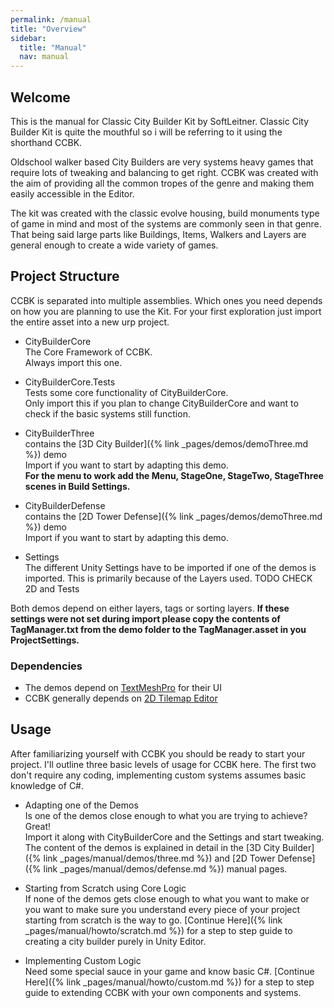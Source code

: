 ```yaml
---
permalink: /manual
title: "Overview"
sidebar:
  title: "Manual"
  nav: manual
---
```


## Welcome

This is the manual for Classic City Builder Kit by SoftLeitner. Classic City Builder Kit is quite the mouthful so i will be referring to it using the shorthand CCBK.  

Oldschool walker based City Builders are very systems heavy games that require lots of tweaking and balancing to get right. CCBK was created with the aim of providing all the common tropes of the genre and making them easily accessible in the Editor.  

The kit was created with the classic evolve housing, build monuments type of game in mind and most of the systems are commonly seen in that genre. That being said large parts like Buildings, Items, Walkers and Layers are general enough to create a wide variety of games.  

## Project Structure

CCBK is separated into multiple assemblies. Which ones you need depends on how you are planning to use the Kit. For your first exploration just import the entire asset into a new urp project.

* CityBuilderCore  
The Core Framework of CCBK.  
Always import this one.

* CityBuilderCore.Tests  
Tests some core functionality of CityBuilderCore.  
Only import this if you plan to change CityBuilderCore and want to check if the basic systems still function.  

* CityBuilderThree  
contains the [3D City Builder]({% link _pages/demos/demoThree.md %}) demo  
Import if you want to start by adapting this demo.  
__For the menu to work add the Menu, StageOne, StageTwo, StageThree scenes in Build Settings.__

* CityBuilderDefense  
contains the [2D Tower Defense]({% link _pages/demos/demoThree.md %}) demo  
Import if you want to start by adapting this demo.

* Settings  
The different Unity Settings have to be imported if one of the demos is imported. This is primarily because of the Layers used. TODO CHECK 2D and Tests

Both demos depend on either layers, tags or sorting layers. __If these settings were not set during import please copy the contents of TagManager.txt from the demo folder to the TagManager.asset in you ProjectSettings.__  

### Dependencies
* The demos depend on [TextMeshPro](http://docs.unity3d.com/Packages/com.unity.textmeshpro@2.1/index.html) for their UI
* CCBK generally depends on [2D Tilemap Editor](https://docs.unity3d.com/Packages/com.unity.2d.tilemap@1.0/manual/index.html)

## Usage

After familiarizing yourself with CCBK you should be ready to start your project. I'll outline three basic levels of usage for CCBK here. The first two don't require any coding, implementing custom systems assumes basic knowledge of C#.

* Adapting one of the Demos  
Is one of the demos close enough to what you are trying to achieve? Great!  
Import it along with CityBuilderCore and the Settings and start tweaking. The content of the demos is explained in detail in the [3D City Builder]({% link _pages/manual/demos/three.md %}) and [2D Tower Defense]({% link _pages/manual/demos/defense.md %}) manual pages. 

* Starting from Scratch using Core Logic  
If none of the demos gets close enough to what you want to make or you want to make sure you understand every piece of your project starting from scratch is the way to go. [Continue Here]({% link _pages/manual/howto/scratch.md %}) for a step to step guide to creating a city builder purely in Unity Editor.

* Implementing Custom Logic  
Need some special sauce in your game and know basic C#. [Continue Here]({% link _pages/manual/howto/custom.md %}) for a step to step guide to extending CCBK with your own components and systems.